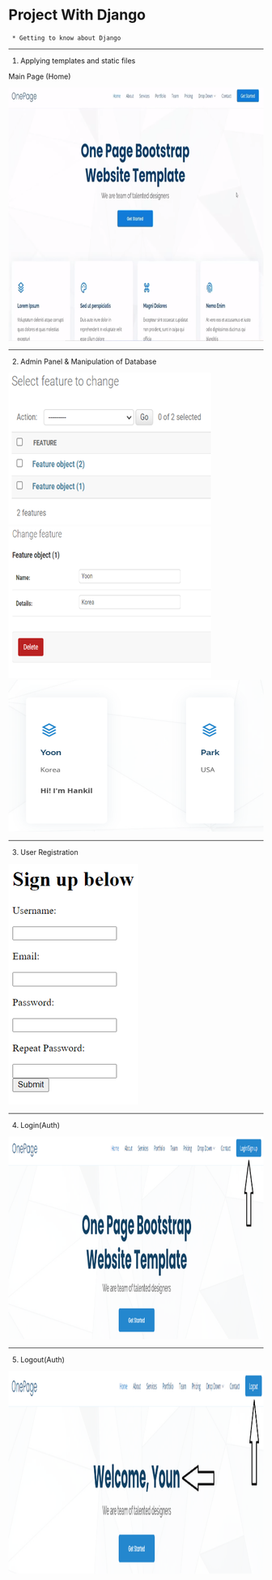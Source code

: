 # Project With Django
` * Getting to know about Django`

---
[comment]: <> (![home]&#40;img/index&#40;templates&#41;.PNG&#41;)

1. Applying templates and static files
   
Main Page (Home)

<img src="./img/index(templates).PNG" width="800" height="500"/>

---

2. Admin Panel & Manipulation of Database
<p>
<img src="./img/Manipulation of Database0.PNG" width="400" height="300"/>
<img src="./img/Manipulation of Database1.PNG" width="400" height="300"/>
<img src="./img/Manipulation of Database2.PNG" width="800" height="300"/>
</p>

---

3. User Registration

<img src="./img/register.PNG" width="256" height="476"/>

---

4. Login(Auth)

<img src="./img/Login.PNG" width="800" height="400"/>

---

5. Logout(Auth)

<img src="./img/logged in.PNG" width="800" height="400"/>